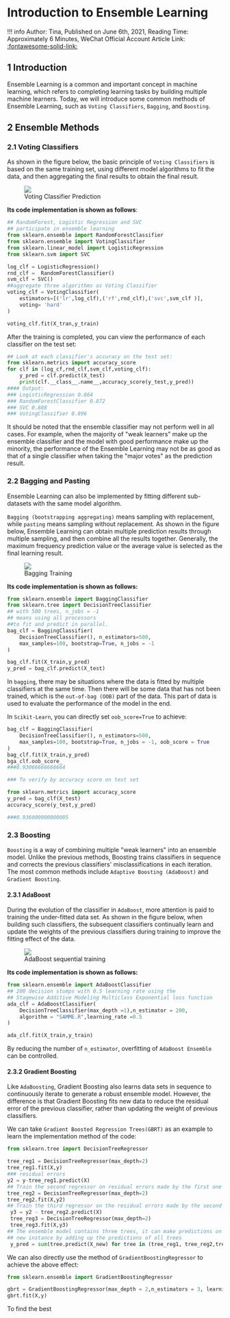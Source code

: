 # Introduction to Ensemble Learning

!!! info
    Author: Tina, Published on June 6th, 2021, Reading Time: Approximately 6 Minutes, WeChat Official Account Article Link: [:fontawesome-solid-link:](https://mp.weixin.qq.com/s/CrNeVH2Qm84QQvdHZAIp2g)

## 1 Introduction

Ensemble Learning is a common and important concept in machine learning, which refers to completing learning tasks by building multiple machine learners. Today, we will introduce some common methods of Ensemble Learning, such as `Voting Classifiers`, `Bagging`, and `Boosting`.

## 2 Ensemble Methods

### 2.1 Voting Classifiers

As shown in the figure below, the basic principle of `Voting Classifiers` is based on the same training set, using different model algorithms to fit the data, and then aggregating the final results to obtain the final result.

<figure>
  <img src="https://cdn.jsdelivr.net/gh/BulletTech2021/Pics/img/voting_classifier.png"/>
  <figcaption>Voting Classifier Prediction</figcaption>
</figure>

**Its code implementation is shown as follows**:
```Python
## RandomForest, Logistic Regression and SVC
## participate in ensemble learning
from sklearn.ensemble import RandomForestClassifier
from sklearn.ensemble import VotingClassifier
from sklearn.linear_model import LogisticRegression
from sklearn.svm import SVC

log_clf = LogisticRegression()
rnd_clf =  RandomForestClassifier()
svm_clf = SVC()
##aggregate three algorithms as Voting Classifier
voting_clf = VotingClassifier(
    estimators=[('lr',log_clf),('rf',rnd_clf),('svc',svm_clf )],
    voting= 'hard'
)

voting_clf.fit(X_tran,y_train)
```

After the training is completed, you can view the performance of each classifier on the test set:

```Python
## Look at each classifier's accuracy on the test set:
from sklearn.metrics import accuracy_score
for clf in (log_cf,rnd_clf,svm_clf,voting_clf):
    y_pred = clf.predict(X_test)
    print(clf.__class__.name__,accuracy_score(y_test,y_pred))
#### Output:
### LogisticRegression 0.864
### RandomForestClassifier 0.872
### SVC 0.888
### VotingClassifier 0.896
```

It should be noted that the ensemble classifier may not perform well in all cases. For example, when the majority of "weak learners" make up the ensemble classifier and the model with good performance make up the minority, the performance of the Ensemble Learning may not be as good as that of a single classifier when taking the "major votes" as the prediction result.

### 2.2 Bagging and Pasting

Ensemble Learning can also be implemented by fitting different sub-datasets with the same model algorithm.

`Bagging (bootstrapping aggregating)` means sampling with replacement, while `pasting` means sampling without replacement. As shown in the figure below, Ensemble Learning can obtain multiple prediction results through multiple sampling, and then combine all the results together. Generally, the maximum frequency prediction value or the average value is selected as the final learning result.

<figure>
  <img src="https://cdn.jsdelivr.net/gh/BulletTech2021/Pics/img/bagging.png"/>
  <figcaption>Bagging Training</figcaption>
</figure>

**Its code implementation is shown as follows:**

```Python
from sklearn.ensemble import BaggingClassifier
from sklearn.tree import DecisionTreeClassifier
## with 500 trees, n_jobs = -1
## means using all processors
##to fit and predict in parallel.
bag_clf = BaggingClassifier(
    DecisionTreeClassifier(), n_estimators=500,
    max_samples=100, bootstrap=True, n_jobs = -1
)

bag_clf.fit(X_train,y_pred)
y_pred = bag_clf.predict(X_test)

```

In `bagging`, there may be situations where the data is fitted by multiple classifiers at the same time. Then there will be some data that has not been trained, which is the `out-of-bag (OOB)` part of the data. This part of data is used to evaluate the performance of the model in the end.

In `Scikit-Learn`, you can directly set `oob_score=True` to achieve:

```Python
bag_clf = BaggingClassifier(
    DecisionTreeClassifier(), n_estimators=500,
    max_samples=100, bootstrap=True, n_jobs = -1, oob_score = True
)
bag_clf.fit(X_train,y_pred)
bga_clf.oob_score_
###0.93066666666664

### To verify by accuracy score on test set

from sklearn.metrics import accuracy_score
y_pred = bag_clf(X_test)
accuracy_score(y_test,y_pred)

###0.936000000000005
```

### 2.3 Boosting

`Boosting` is a way of combining multiple "weak learners" into an ensemble model. Unlike the previous methods, Boosting trains classifiers in sequence and corrects the previous classifiers' misclassifications in each iteration. The most common methods include `Adaptive Boosting (AdaBoost)` and `Gradient Boosting`.

#### 2.3.1 AdaBoost

During the evolution of the classifier in `AdaBoost`, more attention is paid to training the under-fitted data set. As shown in the figure below, when building such classifiers, the subsequent classifiers continually learn and update the weights of the previous classifiers during training to improve the fitting effect of the data.

<figure>
  <img src="https://cdn.jsdelivr.net/gh/BulletTech2021/Pics/img/adaboost.png"/>
  <figcaption>AdaBoost sequential training</figcaption>
</figure>

**Its code implementation is shown as follows:**
```Python
from sklearn.ensemble import AdaBoostClassifier
## 200 decision stumps with 0.5 learning rate using the
## Stagewise Additive Modeling Multiclass Exponential loss function
ada_clf = AdaBoostClassifier(
    DecisionTreeClassifier(max_depth =1),n_estimator = 200,
    algorithm = "SAMME.R",learning_rate =0.5
)

ada_clf.fit(X_train,y_train)

```
By reducing the number of `n_estimator`, overfitting of `AdaBoost Ensemble` can be controlled.

#### 2.3.2 Gradient Boosting

Like `AdaBoosting`, Gradient Boosting also learns data sets in sequence to continuously iterate to generate a robust ensemble model. However, the difference is that Gradient Boosting fits new data to reduce the residual error of the previous classifier, rather than updating the weight of previous classifiers.

We can take `Gradient Boosted Regression Trees(GBRT)` as an example to learn the implementation method of the code:

```Python
from sklearn.tree import DecisionTreeRegressor

tree_reg1 = DecisionTreeRegressor(max_depth=2)
tree_reg1.fit(X,y)
### residual errors
y2 = y-tree_reg1.predict(X)
## Train the second regressor on residual errors made by the first one
tree_reg2 = DecisionTreeRegressor(max_depth=2)
tree_reg2.fit(X,y2)
## Train the third regressor on the residual errors made by the second one
 y3 = y2 - tree_reg2.predict(X)
 tree_reg3 = DecisionTreeRegressor(max_depth=2)
 tree_reg3.fit(X,y3)
## The ensemble model contains three trees, it can make predictions on a
## new instance by adding up the predictions of all trees
 y_pred = sum(tree.predict(X_new) for tree in (tree_reg1, tree_reg2,tree_reg3))
```

We can also directly use the method of `GradientBoostingRegressor` to achieve the above effect:

```Python
from sklearn.ensemble import GradientBoostingRegressor

gbrt = GradientBoostingRegressor(max_depth = 2,n_estimators = 3, learning_rate=1.0)
gbrt.fit(X,y)
```

To find the best